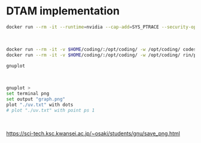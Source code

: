 # DTAM implementation

```bash
docker run --rm -it --runtime=nvidia --cap-add=SYS_PTRACE --security-opt="seccomp=unconfined" -v $HOME/coding/:/opt -e CUDA_DEBUGGER_SOFTWARE_PREEMPTION=1 rin/cuda:10.1-cudnn7-ubuntu18.04-opencv3.4.11-CC5.0-gdb
```
<br>

```bash
docker run --rm -it -v $HOME/coding/:/opt/coding/ -w /opt/coding/ codesignal/opencv:v9.4.0
docker run --rm -it -v $HOME/coding/:/opt/coding/ -w /opt/coding/ rin/python:opencv
```

```bash
gnuplot
```
<br>

```bash
gnuplot > 
set terminal png
set output "graph.png"
plot "./uv.txt" with dots
# plot "./uv.txt" with point ps 1
```
<br>

https://sci-tech.ksc.kwansei.ac.jp/~osaki/students/gnu/save_png.html

